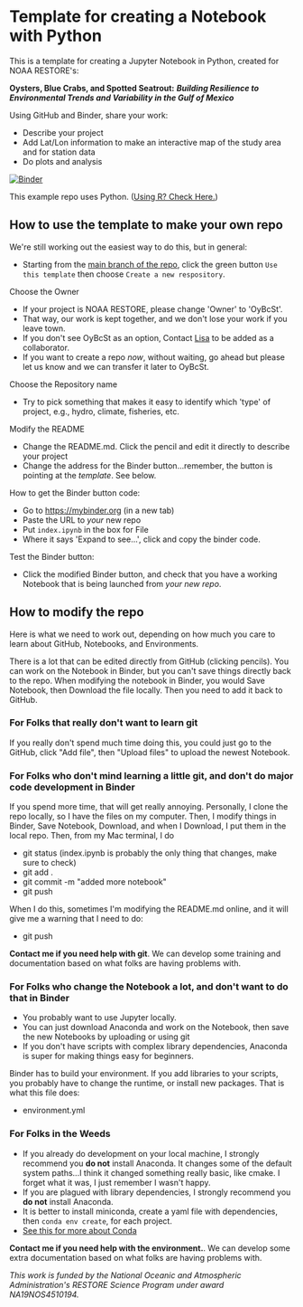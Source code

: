 # Template for creating a Notebook with Python 

This is a template for creating a Jupyter Notebook in Python, created for NOAA RESTORE's:

**Oysters, Blue Crabs, and Spotted Seatrout:** ***Building Resilience to Environmental Trends and Variability in the Gulf of Mexico***

Using GitHub and Binder, share your work:
- Describe your project
- Add Lat/Lon information to make an interactive map of the study area and for station data
- Do plots and analysis

[![Binder](https://mybinder.org/badge_logo.svg)](https://mybinder.org/v2/gh/OyBcSt/project-template-python/HEAD?labpath=index.ipynb)


This example repo uses Python.  ([Using R? Check Here.](https://github.com/OyBcSt/project-template-r))

## How to use the template to make your own repo

We're still working out the easiest way to do this, but in general:
- Starting from the [main branch of the repo](https://github.com/OyBcSt/project-template-python), click the green button `Use this template` then choose `Create a new respository`.

Choose the Owner
- If your project is NOAA RESTORE, please change 'Owner' to 'OyBcSt'.  
- That way, our work is kept together, and we don't lose your work if you leave town.  
- If you don't see OyBcSt as an option, Contact [Lisa](mailto:lllowe@ncsu.edu) to be added as a collaborator.  
- If you want to create a repo *now*, without waiting, go ahead but please let us know and we can transfer it later to OyBcSt.

Choose the Repository name
- Try to pick something that makes it easy to identify which 'type' of project, e.g., hydro, climate, fisheries, etc.

Modify the README
- Change the README.md.  Click the pencil and edit it directly to describe your project
- Change the address for the Binder button...remember, the button is pointing at the *template*.  See below.

How to get the Binder button code:
- Go to https://mybinder.org (in a new tab)
- Paste the URL to *your* new repo
- Put `index.ipynb` in the box for File
- Where it says 'Expand to see...', click and copy the binder code.

Test the Binder button:
- Click the modified Binder button, and check that you have a working Notebook that is being launched from *your new repo*.

## How to modify the repo

Here is what we need to work out, depending on how much you care to learn about GitHub, Notebooks, and Environments.

There is a lot that can be edited directly from GitHub (clicking pencils). You can work on the Notebook in Binder, but you can't save things directly back to the repo.  When modifying the notebook in Binder, you would Save Notebook, then Download the file locally.  Then you need to add it back to GitHub.

### For Folks that really don't want to learn git
If you really don't spend much time doing this, you could just go to the GitHub, click "Add file", then "Upload files" to upload the newest Notebook.

### For Folks who don't mind learning a little git, and don't do major code development in Binder
If you spend more time, that will get really annoying.  Personally, I clone the repo locally, so I have the files on my computer. Then, I modify things in Binder, Save Notebook, Download, and when I Download, I put them in the local repo.  Then, from my Mac terminal, I do
- git status
(index.ipynb is probably the only thing that changes, make sure to check)
- git add .
- git commit -m "added more notebook"
- git push

When I do this, sometimes I'm modifying the README.md online, and it will give me a warning that I need to do:
- git push

**Contact me if you need help with git**.  We can develop some training and documentation based on what folks are having problems with.

### For Folks who change the Notebook a lot, and don't want to do that in Binder
- You probably want to use Jupyter locally.  
- You can just download Anaconda and work on the Notebook, then save the new Notebooks by uploading or using git
- If you don't have scripts with complex library dependencies, Anaconda is super for making things easy for beginners.  

Binder has to build your environment.  If you add libraries to your scripts, you probably have to change the runtime, or install new packages.  That is what this file does:
- environment.yml

### For Folks in the Weeds
- If you already do development on your local machine, I strongly recommend you **do not** install Anaconda.  It changes some of the default system paths...I think it changed something really basic, like cmake.  I forget what it was, I just remember I wasn't happy. 
- If you are plagued with library dependencies, I strongly recommend you **do not** install Anaconda.  
- It is better to install miniconda, create a yaml file with dependencies, then `conda env create`, for each project.  
- [See this for more about Conda](https://hpc.ncsu.edu/Software/Apps.php?app=Conda)


**Contact me if you need help with the environment.**. We can develop some extra documentation based on what folks are having problems with.



*This work is funded by the National Oceanic and Atmospheric Administration's RESTORE Science Program under award NA19NOS4510194.*

